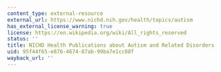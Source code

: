 ```yaml
---
content_type: external-resource
external_url: https://www.nichd.nih.gov/health/topics/autism
has_external_license_warning: true
license: https://en.wikipedia.org/wiki/All_rights_reserved
status: ''
title: NICHD Health Publications about Autism and Related Disorders
uid: 95f44f65-e876-4674-87ab-99ba7e1cc08f
wayback_url: ''
---
```

